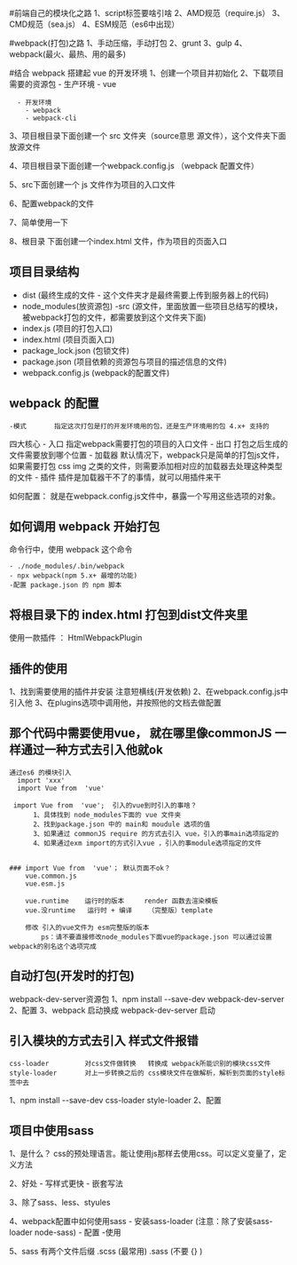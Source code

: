 #前端自己的模块化之路
  1、script标签要啥引啥
  2、AMD规范（require.js）
  3、CMD规范（sea.js）
  4、ESM规范（es6中出现）

#webpack(打包)之路
  1、手动压缩，手动打包
  2、grunt
  3、gulp
  4、webpack(最火、最热、用的最多)

#结合 webpack 搭建起 vue 的开发环境
  1、创建一个项目并初始化
  2、下载项目需要的资源包
      - 生产环境
        - vue

      - 开发环境
        - webpack 
        - webpack-cli
  
  3、项目根目录下面创建一个 src 文件夹（source意思 源文件），这个文件夹下面放源文件
  
  4、项目根目录下面创建一个webpack.config.js （webpack 配置文件）

  5、src下面创建一个 js 文件作为项目的入口文件

  6、配置webpack的文件

  7、简单使用一下

  8、根目录 下面创建一个index.html 文件，作为项目的页面入口
## 项目目录结构

  - dist    (最终生成的文件 - 这个文件夹才是最终需要上传到服务器上的代码)
  - node_modules(放资源包)
  -src      (源文件，里面放置一些项目总结写的模块，被webpack打包的文件，都需要放到这个文件夹下面)
  - index.js     (项目的打包入口)
  - index.html   (项目页面入口)
  - package_lock.json (包锁文件)
  - package.json (项目依赖的资源包与项目的描述信息的文件)
  - webpack.config.js   (webpack的配置文件)


## webpack 的配置

    -模式       指定这次打包是打的开发环境用的包，还是生产环境用的包 4.x+ 支持的
  四大核心
    - 入口      指定webpack需要打包的项目的入口文件
    - 出口      打包之后生成的文件需要放到哪个位置
    - 加载器    默认情况下，webpack只是简单的打包js文件，如果需要打包 css img 之类的文件，则需要添加相对应的加载器去处理这种类型的文件
    - 插件      插件是加载器干不了的事情，就可以用插件来干

  如何配置：
    就是在webpack.config.js文件中，暴露一个写用这些选项的对象。


## 如何调用 webpack 开始打包
  命令行中，使用  webpack 这个命令

    - ./node_modules/.bin/webpack
    - npx webpack(npm 5.x+ 最增的功能)
    -配置 package.json 的 npm 脚本

## 将根目录下的 index.html 打包到dist文件夹里
  使用一款插件 ： HtmlWebpackPlugin

## 插件的使用
  1、找到需要使用的插件并安装   注意短横线(开发依赖)
  2、在webpack.config.js中引入他
  3、在plugins选项中调用他，并按照他的文档去做配置

##  那个代码中需要使用vue， 就在哪里像commonJS 一样通过一种方式去引入他就ok
    通过es6 的模块引入
      import 'xxx'
      import Vue from  'vue'

     import Vue from  'vue';  引入的vue到时引入的事啥？
          1、具体找到 node_modules下面的 vue 文件夹
          2、找到package.json 中的 main和 moudule 选项的值
          3、如果通过 commonJS require 的方式去引入 vue，引入的事main选项指定的
          4、如果通过exm import的方式引入vue ，引入的事module选项指定的文件


    ### import Vue from  'vue'； 默认页面不ok？
        vue.common.js
        vue.esm.js

        vue.runtime    运行时的版本     render 函数去渲染模板
        vue.没runtime   运行时 + 编译    （完整版）template

        修改 引入的vue文件为 esm完整版的版本
            ps：请不要直接修改node_modules下面vue的package.json 可以通过设置 webpack的别名这个选项完成


## 自动打包(开发时的打包)
  webpack-dev-server资源包
    1、npm install --save-dev webpack-dev-server
    2、配置
    3、webpack 启动换成 webpack-dev-server 启动


## 引入模块的方式去引入 样式文件报错
    css-loader         对css文件做转换   转换成 webpack所能识别的模块css文件
    style-loader       对上一步转换之后的 css模块文件在做解析，解析到页面的style标签中去

  1、npm install --save-dev css-loader style-loader
  2、配置


##  项目中使用sass
  1、是什么？
    css的预处理语言。能让使用js那样去使用css。可以定义变量了，定义方法

  2、好处
    - 写样式更快
    - 嵌套写法
  
  3、除了sass、less、styules

  4、webpack配置中如何使用sass
    - 安装sass-loader  (注意：除了安装sass-loader node-sass)
    - 配置
    -使用

  5、sass 有两个文件后缀
      .scss (最常用)
      .sass (不要 {} )